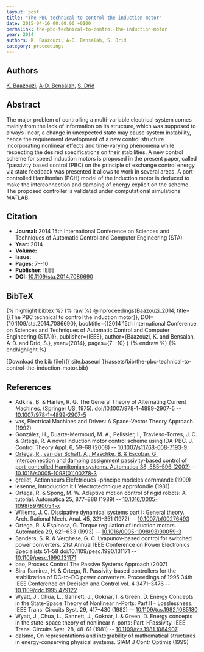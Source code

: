 ```yaml
---
layout: post
title: "The PBC technical to control the induction motor"
date: 2015-04-16 00:00:00 +0100
permalink: the-pbc-technical-to-control-the-induction-motor
year: 2014
authors: K. Baazouzi, A-D. Bensalah, S. Drid
category: proceedings
---
```

 
## Authors
[K. Baazouzi](authors/k-baazouzi), [A-D. Bensalah](authors/a-d-bensalah), [S. Drid](authors/s-drid)
 
## Abstract
The major problem of controlling a multi-variable electrical system comes mainly from the lack of information on its structure, which was supposed to always linear, a change in unexpected state may cause system instability, hence the requirement development of a new control structure incorporating nonlinear effects and time-varying phenomena while respecting the desired specifications on their stabilities. A new control scheme for speed induction motors is proposed in the present paper, called "passivity based control (PBC) on the principle of exchange control energy via state feedback was presented it allows to work in several areas. A port-controlled Hamiltonian (PCH) model of the induction motor is deduced to make the interconnection and damping of energy explicit on the scheme. The proposed controller is validated under computational simulations MATLAB.
 
## Citation
- **Journal:** 2014 15th International Conference on Sciences and Techniques of Automatic Control and Computer Engineering (STA)
- **Year:** 2014
- **Volume:** 
- **Issue:** 
- **Pages:** 7--10
- **Publisher:** IEEE
- **DOI:** [10.1109/sta.2014.7086690](https://doi.org/10.1109/sta.2014.7086690)
 
## BibTeX
{% highlight bibtex %}
{% raw %}
@inproceedings{Baazouzi_2014,
  title={{The PBC technical to control the induction motor}},
  DOI={10.1109/sta.2014.7086690},
  booktitle={{2014 15th International Conference on Sciences and Techniques of Automatic Control and Computer Engineering (STA)}},
  publisher={IEEE},
  author={Baazouzi, K. and Bensalah, A-D. and Drid, S.},
  year={2014},
  pages={7--10}
}
{% endraw %}
{% endhighlight %}
 
[Download the bib file]({{ site.baseurl }}/assets/bib/the-pbc-technical-to-control-the-induction-motor.bib)
 
## References
- Adkins, B. & Harley, R. G. The General Theory of Alternating Current Machines. (Springer US, 1975). doi:10.1007/978-1-4899-2907-5 -- [10.1007/978-1-4899-2907-5](https://doi.org/10.1007/978-1-4899-2907-5)
- vas, Electrical Machines and Drives: A Space-Vector Theory Approach. (1992)
- González, H., Duarte-Mermoud, M. A., Pelissier, I., Travieso-Torres, J. C. & Ortega, R. A novel induction motor control scheme using IDA-PBC. J. Control Theory Appl. 6, 59–68 (2008) -- [10.1007/s11768-008-7193-9](https://doi.org/10.1007/s11768-008-7193-9)
- [Ortega, R., van der Schaft, A., Maschke, B. & Escobar, G. Interconnection and damping assignment passivity-based control of port-controlled Hamiltonian systems. Automatica 38, 585–596 (2002)](interconnection-and-damping-assignment-passivity-based-control-of-port-controlled-hamiltonian-systems) -- [10.1016/s0005-1098(01)00278-3](https://doi.org/10.1016/s0005-1098(01)00278-3)
- grellet, Actionneurs Elefctriques -principe modeles cornmande (1999)
- lesenne, Introduction it I 'electrotechnique approfondie (1981)
- Ortega, R. & Spong, M. W. Adaptive motion control of rigid robots: A tutorial. Automatica 25, 877–888 (1989) -- [10.1016/0005-1098(89)90054-x](https://doi.org/10.1016/0005-1098(89)90054-x)
- Willems, J. C. Dissipative dynamical systems part I: General theory. Arch. Rational Mech. Anal. 45, 321–351 (1972) -- [10.1007/bf00276493](https://doi.org/10.1007/bf00276493)
- Ortega, R. & Espinosa, G. Torque regulation of induction motors. Automatica 29, 621–633 (1993) -- [10.1016/0005-1098(93)90059-3](https://doi.org/10.1016/0005-1098(93)90059-3)
- Sanders, S. R. & Verghese, G. C. Lyapunov-based control for switched power converters. 21st Annual IEEE Conference on Power Electronics Specialists 51–58 doi:10.1109/pesc.1990.131171 -- [10.1109/pesc.1990.131171](https://doi.org/10.1109/pesc.1990.131171)
- bao, Process Control The Passive Systems Approach (2007)
- Sira-Ramirez, H. & Ortega, R. Passivity-based controllers for the stabilization of DC-to-DC power converters. Proceedings of 1995 34th IEEE Conference on Decision and Control vol. 4 3471–3476 -- [10.1109/cdc.1995.479122](https://doi.org/10.1109/cdc.1995.479122)
- Wyatt, J., Chua, L., Gannett, J., Goknar, I. & Green, D. Energy Concepts in the State-Space Theory of Nonlinear n-Ports: Part II - Losslessness. IEEE Trans. Circuits Syst. 29, 417–430 (1982) -- [10.1109/tcs.1982.1085180](https://doi.org/10.1109/tcs.1982.1085180)
- Wyatt, J., Chua, L., Gannett, J., Goknar, I. & Green, D. Energy concepts in the state-space theory of nonlinear n-ports: Part I-Passivity. IEEE Trans. Circuits Syst. 28, 48–61 (1981) -- [10.1109/tcs.1981.1084907](https://doi.org/10.1109/tcs.1981.1084907)
- dalsmo, On representations and integrability of mathematical structures in energy-conserving physical systems. SIAM J Contr Optimiz (1999)

